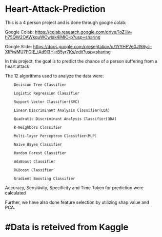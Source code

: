 # Heart-Attack-Prediction

This is a 4 person project and is done through google colab: 

Google Colab: https://colab.research.google.com/drive/1oZijjv-h75QW2OAWkquWCwiak4iMIC-p?usp=sharing

Google Slide: https://docs.google.com/presentation/d/1YYHEVe0JIS6yc-XIPiwMU7FGlE_tAd9l3H-rB5yr7Ks/edit?usp=sharing

In this project, the goal is to predict the chance of a person suffering from a heart attack

The 12 algorithms used to analyze the data were:
        
        Decision Tree Classifier
        
        Logistic Regression Classifier
        
        Support Vector Classifier(SVC)
        
        Linear Discriminant Analysis Classifier(LDA)
        
        Quadratic Discriminant Analysis Classifier(QDA)
        
        K-Neighbors Classifier
        
        Multi-layer Perceptron Classifier(MLP)
        
        Naive Bayes Classifier
        
        Random Forest Classifier
        
        AdaBoost Classifier
        
        XGBoost Classifier
        
        Gradient Boosting Classifier

Accuracy, Sensitivity, Specificity and Time Taken for prediction were calculated

Further, we have also done feature selection by utilizing shap value and PCA. 

# #Data is reteived from Kaggle
